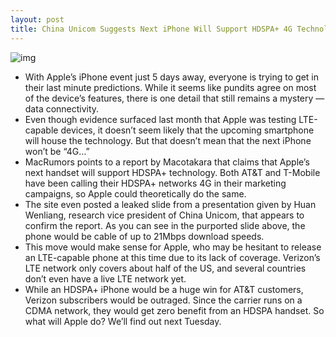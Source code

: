 ```yaml
---
layout: post
title: China Unicom Suggests Next iPhone Will Support HDSPA+ 4G Technology
---
```

![img](http://media.idownloadblog.com/wp-content/uploads/2011/09/hdspa+.jpg)
* With Apple’s iPhone event just 5 days away, everyone is trying to get in their last minute predictions. While it seems like pundits agree on most of the device’s features, there is one detail that still remains a mystery — data connectivity.
* Even though evidence surfaced last month that Apple was testing LTE-capable devices, it doesn’t seem likely that the upcoming smartphone will house the technology. But that doesn’t mean that the next iPhone won’t be “4G…”
* MacRumors points to a report by Macotakara that claims that Apple’s next handset will support HDSPA+ technology. Both AT&T and T-Mobile have been calling their HDSPA+ networks 4G in their marketing campaigns, so Apple could theoretically do the same.
* The site even posted a leaked slide from a presentation given by Huan Wenliang, research vice president of China Unicom, that appears to confirm the report. As you can see in the purported slide above, the phone would be cable of up to 21Mbps download speeds.
* This move would make sense for Apple, who may be hesitant to release an LTE-capable phone at this time due to its lack of coverage. Verizon’s LTE network only covers about half of the US, and several countries don’t even have a live LTE network yet.
* While an HDSPA+ iPhone would be a huge win for AT&T customers, Verizon subscribers would be outraged. Since the carrier runs on a CDMA network, they would get zero benefit from an HDSPA handset. So what will Apple do? We’ll find out next Tuesday.

